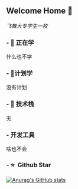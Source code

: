 ## Welcome Home 👋
*飞舞大专学生一枚* 
### - 🌱 正在学
什么也不学
### - 🚀计划学
没有计划

### - 🔭 技术栈
无

### - 开发工具
啥也不会

### - ⭐️ &nbsp;Github Star
[![Anurag's GitHub stats](https://github-readme-stats.vercel.app/api?username=869621380&show_icons=true&theme=tokyonight&locale=cn)](https://github.com/anuraghazra/github-readme-stats)
